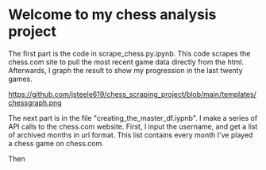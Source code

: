 <h1>Welcome to my chess analysis project</h1>

<p1> The first part is the code in scrape_chess.py.ipynb. This code scrapes the chess.com site to pull the most recent game data directly from the html. Afterwards, I graph the result to show my progression in the last twenty games.</p1>
  
  https://github.com/jsteele619/chess_scraping_project/blob/main/templates/chessgraph.png

<p1> The next part is in the file "creating_the_master_df.iypnb". I make a series of API calls to the chess.com website. First, I input the username, and get a list of archived months in url format. This list contains every month I've played a chess game on chess.com.</p1>
  
<p1> Then
